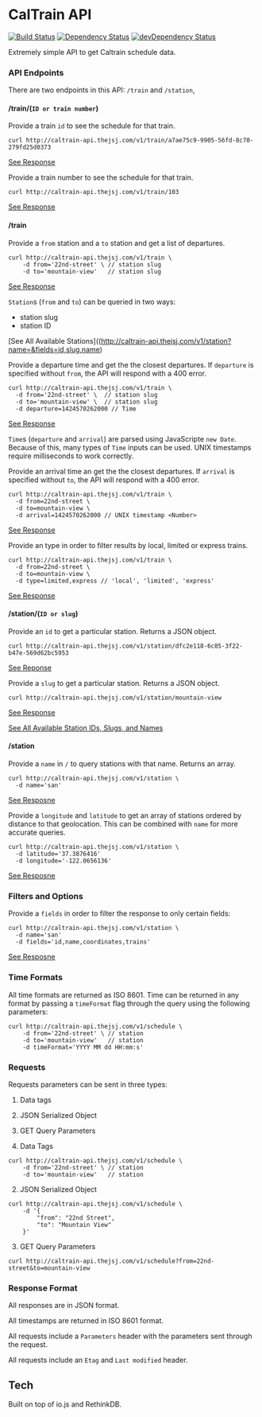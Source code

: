 
# CalTrain API

[![Build Status](https://travis-ci.org/thejsj/caltrain-api.svg)](https://travis-ci.org/code-friends/CodeFriends) [![Dependency Status](https://david-dm.org/thejsj/caltrain-api.svg)](https://david-dm.org/code-friends/CodeFriends) [![devDependency Status](https://david-dm.org/thejsj/caltrain-api/dev-status.svg)](https://david-dm.org/code-friends/CodeFriends#info=devDependencies)

Extremely simple API to get Caltrain schedule data.

### API Endpoints

There are two endpoints in this API: `/train` and `/station`,

#### /train/(`ID or train number`)

Provide a train `id` to see the schedule for that train.

```
curl http://caltrain-api.thejsj.com/v1/train/a7ae75c9-9905-56fd-8c70-279fd25d0373
```

[See Response](/v1/train/a7ae75c9-9905-56fd-8c70-279fd25d0373)

Provide a train number to see the schedule for that train.

```
curl http://caltrain-api.thejsj.com/v1/train/103
```

[See Response](/v1/train/103)

#### /train

Provide a `from` station and a `to` station and get a list of departures.

```
curl http://caltrain-api.thejsj.com/v1/train \
    -d from='22nd-street' \ // station slug
    -d to='mountain-view'   // station slug
```

[See Response](/v1/train?from=22nd-street&to=mountain-view)

`Station`s (`from` and `to`) can be queried in two ways:

- station slug <String>
- station ID <Integer>

[See All Available Stations]((http://caltrain-api.thejsj.com/v1/station?name=&fields=id,slug,name)

Provide a departure time and get the the closest departures. If `departure` is specified without `from`, the API will respond with a 400 error.

```
curl http://caltrain-api.thejsj.com/v1/train \
  -d from='22nd-street' \  // station slug
  -d to='mountain-view' \  // station slug
  -d departure=1424570262000 // Time
```

[See Response](/v1/train?from=22nd-street&to=mountain-view&departure=1424570262000)

`Time`s (`departure` and `arrival`) are parsed using JavaScripte `new Date`. Because of this, many types of `Time` inputs can be used. UNIX timestamps require milliseconds to work correctly.

Provide an arrival time an get the the closest departures. If `arrival` is specified without `to`, the API will respond with a 400 error.

```
curl http://caltrain-api.thejsj.com/v1/train \
  -d from=22nd-street \
  -d to=mountain-view \ 
  -d arrival=1424570262000 // UNIX timestamp <Number>
```

[See Response](/v1/train?from=22nd-street&to=mountain-view&departure=1424570262000)

Provide an type in order to filter results by local, limited or express trains.

```
curl http://caltrain-api.thejsj.com/v1/train \
  -d from=22nd-street \
  -d to=mountain-view \ 
  -d type=limited,express // 'local', 'limited', 'express'
```

[See Response](/v1/train?from=22nd-street&to=mountain-view&type=limited,express)

#### /station/(`ID or slug`)

Provide an `id` to get a particular station. Returns a JSON object.

```
curl http://caltrain-api.thejsj.com/v1/station/dfc2e118-6c85-3f22-b47e-569d62bc5953
```

[See Reponse](/v1/station/dfc2e118-6c85-3f22-b47e-569d62bc5953)

Provide a `slug` to get a particular station. Returns a JSON object.

```
curl http://caltrain-api.thejsj.com/v1/station/mountain-view
```

[See Response](/v1/station/mountain-view)

[See All Available Station IDs, Slugs, and Names](/v1/station?name=&fields=id,slug,name)

#### /station

Provide a `name`  in `/` to query stations with that name. Returns an array.

```
curl http://caltrain-api.thejsj.com/v1/station \
  -d name='san'
```

[See Resposne](/v1/station?name=san)

Provide a `longitude` and `latitude` to get an array of stations ordered by distance to that geolocation. This can be combined with `name` for more accurate queries.

```
curl http://caltrain-api.thejsj.com/v1/station \
  -d latitude='37.3876416'
  -d longitude='-122.0656136'
```

[See Resposne](/v1/station?latitude=37.3876416&longitude=-122.0656136)

### Filters and Options
 
Provide a `fields` in order to filter the response to only certain fields:

```
curl http://caltrain-api.thejsj.com/v1/station \
  -d name='san'
  -d fields='id,name,coordinates,trains'
```

[See Resposne](/v1/station?name=san&fields='id,name,coordinates,trains')

### Time Formats

All time formats are returned as ISO 8601. Time can be returned in any format by passing a `timeFormat` flag through the query using the following parameters:

```
curl http://caltrain-api.thejsj.com/v1/schedule \
    -d from='22nd-street' \ // station
    -d to='mountain-view'   // station
    -d timeFormat='YYYY MM dd HH:mm:s'
```

### Requests

Requests parameters can be sent in three types: 
  1. Data tags 
  1. JSON Serialized Object
  1. GET Query Parameters

1. Data Tags

```
curl http://caltrain-api.thejsj.com/v1/schedule \
    -d from='22nd-street' \ // station
    -d to='mountain-view'   // station
```

2. JSON Serialized Object

```
curl http://caltrain-api.thejsj.com/v1/schedule \
    -d '{
        "from": "22nd Street",
        "to": "Mountain View"
    }' 
```

3. GET Query Parameters

```
curl http://caltrain-api.thejsj.com/v1/schedule?from=22nd-street&to=mountain-view
```

### Response Format

All responses are in JSON format.

All timestamps are returned in ISO 8601 format.

All requests include a `Parameters` header with the parameters sent through the request.

All requests include an `Etag` and `Last modified` header.

## Tech 

Built on top of io.js and RethinkDB.